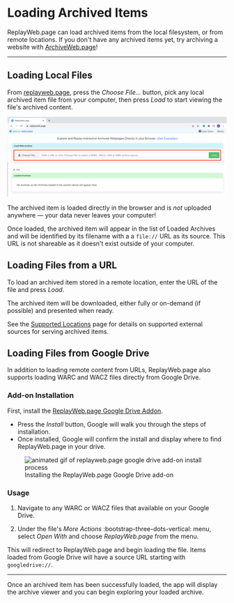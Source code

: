 # Loading Archived Items

ReplayWeb.page can load archived items from the local filesystem, or from remote locations. If you don't have any archived items yet, try archiving a website with [ArchiveWeb.page](https://archiveweb.page)!

---

## Loading Local Files

From [replayweb.page](https://replayweb.page), press the _Choose File..._ button, pick any local archived item file from your computer, then press _Load_ to start viewing the file's archived content. 

<img alt="screenshot of replayweb.page (online)" src="../../assets/replaywebpage-online-local.png">

The archived item is loaded directly in the browser and is _not_ uploaded anywhere — your data never leaves your computer!

Once loaded, the archived item will appear in the list of Loaded Archives and will be identified by its filename with a a `file://` URL as its source. This URL is not shareable as it doesn't exist outside of your computer.

## Loading Files from a URL

To load an archived item stored in a remote location, enter the URL of the file and press _Load_.

The archived item will be downloaded, either fully or on-demand (if possible) and presented when ready.

See the [Supported Locations](../../develop/locations/) page for details on supported external sources for serving archived items.

## Loading Files from Google Drive

In addition to loading remote content from URLs, ReplayWeb.page also supports loading WARC and WACZ files directly from Google Drive.

### Add-on Installation

First, install the [ReplayWeb.page Google Drive Addon](https://gsuite.google.com/u/2/marketplace/app/replaywebpage/160798412227).

* Press the _Install_ button, Google will walk you through the steps of installation.
* Once installed, Google will confirm the install and display where to find ReplayWeb.page in your drive.

<figure>
    <img alt="animated gif of replayweb.page google drive add-on install process" src="../../assets/replaywebpage-googledrive-install.gif">
    <figcaption>Installing the ReplayWeb.page Google Drive add-on</figcaption>
</figure>

### Usage

1. Navigate to any WARC or WACZ files that available on your Google Drive.

2. Under the file's _More Actions_ :bootstrap-three-dots-vertical: menu, select _Open With_ and choose _ReplayWeb.page_ from the menu.

This will redirect to ReplayWeb.page and begin loading the file. Items loaded from Google Drive will have a source URL starting with `googledrive://`.

---

Once an archived item has been successfully loaded, the app will display the archive viewer and you can begin exploring your loaded archive.
